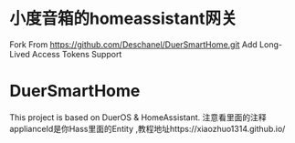 # 小度音箱的homeassistant网关
Fork From https://github.com/Deschanel/DuerSmartHome.git
Add Long-Lived Access Tokens Support

# DuerSmartHome
This project is based on DuerOS &amp; HomeAssistant.
注意看里面的注释
applianceId是你Hass里面的Entity
,教程地址https://xiaozhuo1314.github.io/
